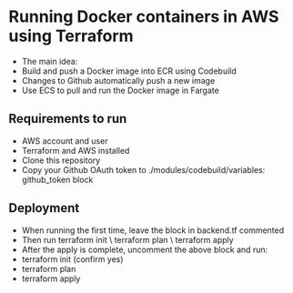 # Running Docker containers in AWS using Terraform
* The main idea:
* Build and push a Docker image into ECR using Codebuild
* Changes to Github automatically push a new image
* Use ECS to pull and run the Docker image in Fargate 

## Requirements to run
* AWS account and user
* Terraform and AWS installed
* Clone this repository
* Copy your Github OAuth token to ./modules/codebuild/variables: github_token block

## Deployment
* When running the first time, leave the block in backend.tf commented
* Then run terraform init \ terraform plan \ terraform apply
* After the apply is complete, uncomment the above block and run:
* terraform init (confirm yes)
* terraform plan
* terraform apply